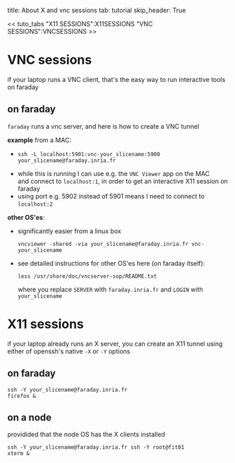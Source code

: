 title: About X and vnc sessions
tab: tutorial
skip_header: True

<script src="/assets/r2lab/open-tab.js"></script>

<div class="container" markdown="1">

<< tuto_tabs "X11 SESSIONS":X11SESSIONS "VNC SESSIONS":VNCSESSIONS >>

<div id="contents" class="tab-content" markdown="1">

<!-- ------- TAB1 ------------>
<div id="VNCSESSIONS" class="tab-pane fade" markdown="1">

# VNC sessions

if your laptop runs a VNC client, that's the easy way to run interactive tools on faraday

## on faraday

`faraday` runs a vnc server, and here is how to create a VNC tunnel

**example** from a MAC:

* ```
  ssh -L localhost:5901:vnc-your_slicename:5900 your_slicename@faraday.inria.fr
  ```
* while this is running I can use e.g. the `VNC Viewer` app on the MAC  
  and connect to `localhost:1`, in order to get an interactive X11 session on faraday
* using port e.g. 5902 instead of 5901 means I need to connect to `localhost:2`


**other OS'es**:

* significantly easier from a linux box  

  ```
  vncviewer -shared -via your_slicename@faraday.inria.fr vnc-your_slicename
  ```
* see detailed instructions for other OS'es here (on faraday itself):

  ```
  less /usr/share/doc/vncserver-sop/README.txt
  ```
  where you replace `SERVER` with `faraday.inria.fr` and `LOGIN` with `your_slicename`

</div>

<!-- ------- TAB2 ------------>
<div id="X11SESSIONS" class="tab-pane fade show active" markdown="1">

# X11 sessions

if your laptop already runs an X server, you can create an X11 tunnel using either of openssh's native `-X` or `-Y` options

## on faraday

```
ssh -Y your_slicename@faraday.inria.fr
firefox &
```

## on a node

providided that the node OS has the X clients installed

```
ssh -Y your_slicename@faraday.inria.fr ssh -Y root@fit01
xterm &
```

</div>

</div> <!-- end div contents -->

</div> <!-- end div container -->
